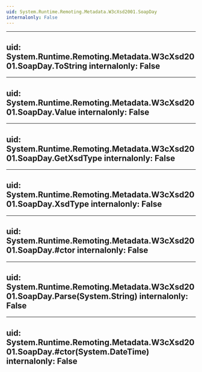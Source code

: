 ```yaml
---
uid: System.Runtime.Remoting.Metadata.W3cXsd2001.SoapDay
internalonly: False
---
```


---
uid: System.Runtime.Remoting.Metadata.W3cXsd2001.SoapDay.ToString
internalonly: False
---

---
uid: System.Runtime.Remoting.Metadata.W3cXsd2001.SoapDay.Value
internalonly: False
---

---
uid: System.Runtime.Remoting.Metadata.W3cXsd2001.SoapDay.GetXsdType
internalonly: False
---

---
uid: System.Runtime.Remoting.Metadata.W3cXsd2001.SoapDay.XsdType
internalonly: False
---

---
uid: System.Runtime.Remoting.Metadata.W3cXsd2001.SoapDay.#ctor
internalonly: False
---

---
uid: System.Runtime.Remoting.Metadata.W3cXsd2001.SoapDay.Parse(System.String)
internalonly: False
---

---
uid: System.Runtime.Remoting.Metadata.W3cXsd2001.SoapDay.#ctor(System.DateTime)
internalonly: False
---
